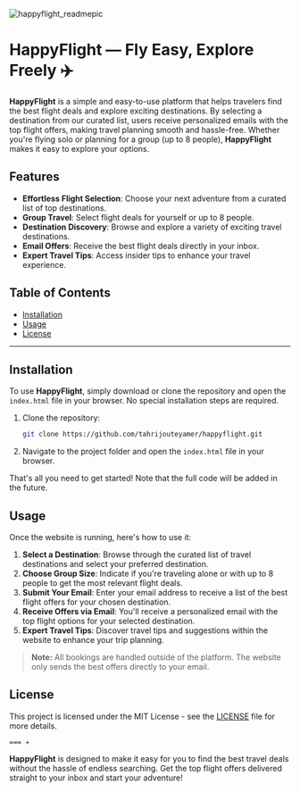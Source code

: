 ![happyflight_readmepic](https://github.com/user-attachments/assets/24d97340-0c02-4b60-a5c2-6cdbea3966f9)

# HappyFlight — Fly Easy, Explore Freely ✈️

**HappyFlight** is a simple and easy-to-use platform that helps travelers find the best flight deals and explore exciting destinations. By selecting a destination from our curated list, users receive personalized emails with the top flight offers, making travel planning smooth and hassle-free. Whether you're flying solo or planning for a group (up to 8 people), **HappyFlight** makes it easy to explore your options.

## Features
- **Effortless Flight Selection**: Choose your next adventure from a curated list of top destinations.
- **Group Travel**: Select flight deals for yourself or up to 8 people.
- **Destination Discovery**: Browse and explore a variety of exciting travel destinations.
- **Email Offers**: Receive the best flight deals directly in your inbox.
- **Expert Travel Tips**: Access insider tips to enhance your travel experience.

## Table of Contents
- [Installation](#installation)
- [Usage](#usage)
- [License](#license)

---

## Installation

To use **HappyFlight**, simply download or clone the repository and open the `index.html` file in your browser. No special installation steps are required.

1. Clone the repository:
   ```bash
   git clone https://github.com/tahrijouteyamer/happyflight.git
   ```

2. Navigate to the project folder and open the `index.html` file in your browser.

That's all you need to get started! Note that the full code will be added in the future.

## Usage

Once the website is running, here's how to use it:

1. **Select a Destination**: Browse through the curated list of travel destinations and select your preferred destination.
2. **Choose Group Size**: Indicate if you're traveling alone or with up to 8 people to get the most relevant flight deals.
3. **Submit Your Email**: Enter your email address to receive a list of the best flight offers for your chosen destination.
4. **Receive Offers via Email**: You'll receive a personalized email with the top flight options for your selected destination.
5. **Expert Travel Tips**: Discover travel tips and suggestions within the website to enhance your trip planning.

> **Note:** All bookings are handled outside of the platform. The website only sends the best offers directly to your email.

## License

This project is licensed under the MIT License - see the [LICENSE](LICENSE) file for more details.

`=== ✈`

**HappyFlight** is designed to make it easy for you to find the best travel deals without the hassle of endless searching. Get the top flight offers delivered straight to your inbox and start your adventure!
